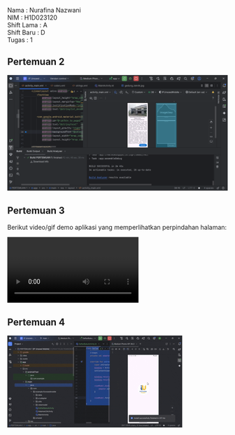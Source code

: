 Nama : Nurafina Nazwani <br>
NIM : H1D023120 <br>
Shift Lama : A <br>
Shift Baru : D <br>
Tugas : 1 <br>

## Pertemuan 2
![Tampilan Utama](screenshot/ss.png)

## Pertemuan 3
Berikut video/gif demo aplikasi yang memperlihatkan perpindahan halaman:

![Demo Aplikasi](screenshot/PRAKTIKUM-PEMMOB2.mp4)

## Pertemuan 4
![Demo Aplikasi](screenshot/Tugas3Pertemuan4.gif)




